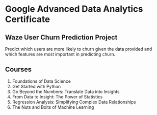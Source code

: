# Google Advanced Data Analytics Certificate

## Waze User Churn Prediction Project

Predict which users are more likely to churn given the data provided and which features are most important in predicting churn.

## Courses

1. Foundations of Data Science
2. Get Started with Python
3. Go Beyond the Numbers: Translate Data into Insights
4. From Data to Insight: The Power of Statistics
5. Regression Analysis: Simplifying Complex Data Relationships
6. The Nuts and Bolts of Machine Learning

